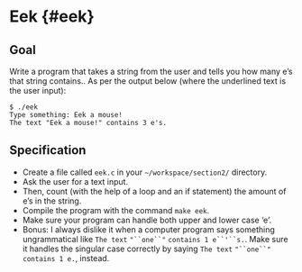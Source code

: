 # Eek {#eek}

## Goal

Write a program that takes a string from the user and tells you how many e’s that string contains.. As per the output below (where the underlined text is the user input):


    $ ./eek
    Type something: Eek a mouse!
    The text "Eek a mouse!" contains 3 e's.


## Specification
- Create a file called `eek.c` in your `~/workspace/section2/` directory.
- Ask the user for a text input.
- Then, count (with the help of a loop and an if statement) the amount of e’s in the string.
- Compile the program with the command `make eek`.
- Make sure your program can handle both upper and lower case ‘e’.
- Bonus: I always dislike it when a computer program says something ungrammatical like `The text` `"``one``"` `contains 1 e``'``s.`. Make sure it handles the singular case correctly by saying `The text` `"``one``"` `contains 1 e.`, instead.

